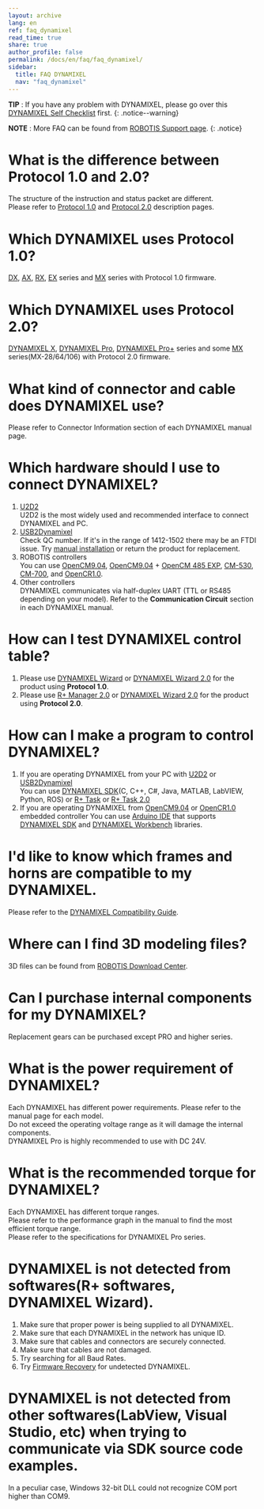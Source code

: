 ```yaml
---
layout: archive
lang: en
ref: faq_dynamixel
read_time: true
share: true
author_profile: false
permalink: /docs/en/faq/faq_dynamixel/
sidebar:
  title: FAQ DYNAMIXEL
  nav: "faq_dynamixel"
---
```


**TIP** : If you have any problem with DYNAMIXEL, please go over this [DYNAMIXEL Self Checklist] first.
{: .notice--warning}

**NOTE** : More FAQ can be found from [ROBOTIS Support page].
{: .notice}

# What is the difference between Protocol 1.0 and 2.0?
The structure of the instruction and status packet are different.  
Please refer to [Protocol 1.0] and [Protocol 2.0] description pages.

# Which DYNAMIXEL uses Protocol 1.0? 
[DX], [AX], [RX], [EX] series and [MX] series with Protocol 1.0 firmware.

# Which DYNAMIXEL uses Protocol 2.0? 
[DYNAMIXEL X], [DYNAMIXEL Pro], [DYNAMIXEL Pro+] series and some [MX] series(MX-28/64/106) with Protocol 2.0 firmware.

# What kind of connector and cable does DYNAMIXEL use?
Please refer to Connector Information section of each DYNAMIXEL manual page.

# Which hardware should I use to connect DYNAMIXEL?
1. [U2D2]  
  U2D2 is the most widely used and recommended interface to connect DYNAMIXEL and PC.
2. [USB2Dynamixel]  
  Check QC number. If it's in the range of 1412-1502 there may be an FTDI issue. Try [manual installation] or return the product for replacement. 
2. ROBOTIS controllers  
  You can use [OpenCM9.04], [OpenCM9.04] + [OpenCM 485 EXP], [CM-530], [CM-700], and [OpenCR1.0].
3. Other controllers  
  DYNAMIXEL communicates via half-duplex UART (TTL or RS485 depending on your model). Refer to the **Communication Circuit** section in each DYNAMIXEL manual.

# How can I test DYNAMIXEL control table?
1. Please use [DYNAMIXEL Wizard] or [DYNAMIXEL Wizard 2.0] for the product using **Protocol 1.0**.
2. Please use [R+ Manager 2.0] or [DYNAMIXEL Wizard 2.0] for the product using **Protocol 2.0**.

# How can I make a program to control DYNAMIXEL?
1. If you are operating DYNAMIXEL from your PC with [U2D2] or [USB2Dynamixel]  
  You can use [DYNAMIXEL SDK](C, C++, C#, Java, MATLAB, LabVIEW, Python, ROS) or [R+ Task] or [R+ Task 2.0]
2. If you are operating DYNAMIXEL from [OpenCM9.04] or [OpenCR1.0] embedded controller
  You can use [Arduino IDE] that supports [DYNAMIXEL SDK] and [DYNAMIXEL Workbench] libraries.

# I'd like to know which frames and horns are compatible to my DYNAMIXEL.
Please refer to the [DYNAMIXEL Compatibility Guide].

# Where can I find 3D modeling files?
3D files can be found from [ROBOTIS Download Center].

# Can I purchase internal components for my DYNAMIXEL?
Replacement gears can be purchased except PRO and higher series.

# What is the power requirement of DYNAMIXEL?
Each DYNAMIXEL has different power requirements. Please refer to the manual page for each model.  
Do not exceed the operating voltage range as it will damage the internal components.  
DYNAMIXEL Pro is highly recommended to use with DC 24V.

# What is the recommended torque for DYNAMIXEL?
Each DYNAMIXEL has different torque ranges.  
Please refer to the performance graph in the manual to find the most efficient torque range.  
Please refer to the specifications for DYNAMIXEL Pro series.

# DYNAMIXEL is not detected from softwares(R+ softwares, DYNAMIXEL Wizard).
1. Make sure that proper power is being supplied to all DYNAMIXEL.
2. Make sure that each DYNAMIXEL in the network has unique ID.
3. Make sure that cables and connectors are securely connected.
4. Make sure that cables are not damaged.
5. Try searching for all Baud Rates.
6. Try [Firmware Recovery] for undetected DYNAMIXEL.

# DYNAMIXEL is not detected from other softwares(LabView, Visual Studio, etc) when trying to communicate via SDK source code examples.
In a peculiar case, Windows 32-bit DLL could not recognize COM port higher than COM9.


[Protocol 1.0]: /docs/en/dxl/protocol1/
[Protocol 2.0]: /docs/en/dxl/protocol2/
[DX]: /docs/en/dxl/#dx-series
[AX]: /docs/en/dxl/#ax-series
[RX]: /docs/en/dxl/#rx-series
[EX]: /docs/en/dxl/#ex-series
[MX]: /docs/en/dxl/#mx-series
[DYNAMIXEL X]: /docs/en/dxl/#x-series
[DYNAMIXEL Pro]: /docs/en/dxl/#pro-series
[DYNAMIXEL Pro+]: /docs/en/dxl/#pro-plus-series
[MX]: /docs/en/dxl/#mx-series
[U2D2]: /docs/en/parts/interface/u2d2/
[USB2Dynamixel]: /docs/en/parts/interface/usb2dynamixel/
[manual installation]: /docs/en/parts/interface/usb2dynamixel/#install-driver-manually
[OpenCM9.04]: /docs/en/parts/controller/opencm904/
[OpenCM 485 EXP]: /docs/en/parts/controller/opencm485exp/
[CM-530]: /docs/en/parts/controller/cm-530/
[CM-700]: /docs/en/parts/controller/cm-700/
[OpenCR1.0]: /docs/en/parts/controller/opencr10/
[DYNAMIXEL Wizard]: /docs/en/software/rplus1/dynamixel_wizard/
[DYNAMIXEL Wizard 2.0]: /docs/en/software/dynamixel/dynamixel_wizard2/
[R+ Manager 2.0]: /docs/en/software/rplus2/manager/
[DYNAMIXEL SDK]: /docs/en/software/dynamixel/dynamixel_sdk/overview/
[R+ Task]: /docs/en/software/rplus1/task/getting_started/
[R+ Task 2.0]: /docs/en/software/rplus2/task/
[Arduino IDE]: /docs/en/software/arduino_ide/
[DYNAMIXEL Workbench]: /docs/en/software/dynamixel/dynamixel_workbench/
[DYNAMIXEL Compatibility Guide]: http://en.robotis.com/service/compatibility_table.php?cate=dx
[ROBOTIS Download Center]: http://en.robotis.com/service/downloadcenter.php
[Firmware Recovery]: /docs/en/software/dynamixel/dynamixel_wizard2/#firmware-recovery
[DYNAMIXEL Self Checklist]: http://en.robotis.com/model/selfcheck.php
[ROBOTIS Support page]: http://en.robotis.com/model/board.php?bo_table=robotis_faq_en
